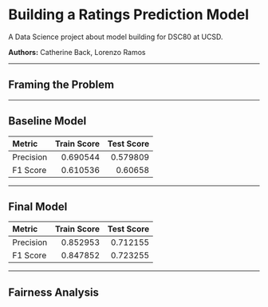 # Building a Ratings Prediction Model

A Data Science project about model building for DSC80 at UCSD.

**Authors:** Catherine Back, Lorenzo Ramos

---

## Framing the Problem

---

## Baseline Model

| Metric    |   Train Score |   Test Score |
|:----------|--------------:|-------------:|
| Precision |      0.690544 |     0.579809 |
| F1 Score  |      0.610536 |     0.60658  |

---

## Final Model

| Metric    |   Train Score |   Test Score |
|:----------|--------------:|-------------:|
| Precision |      0.852953 |     0.712155 |
| F1 Score  |      0.847852 |     0.723255 |

---

## Fairness Analysis